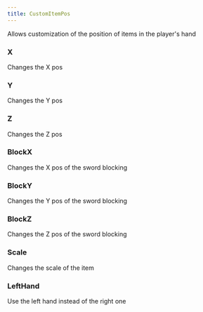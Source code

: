 ```yaml
---
title: CustomItemPos
---
```


Allows customization of the position of items in the player's hand

### X

Changes the X pos

### Y

Changes the Y pos

### Z

Changes the Z pos

### BlockX

Changes the X pos of the sword blocking

### BlockY

Changes the Y pos of the sword blocking

### BlockZ

Changes the Z pos of the sword blocking

### Scale

Changes the scale of the item

### LeftHand

Use the left hand instead of the right one